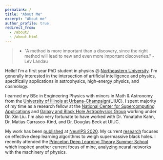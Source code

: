 ```yaml
---
permalink: /
title: "About Me"
excerpt: "About me"
author_profile: true
redirect_from:
  - /about/
  - /about.html
---
```

> * "A method is more important than a discovery, since the right method will lead to new and even more important discoveries." - Lev Landau

Hello! I'm a first year PhD student in physics @ [Northeastern University](https://www.northeastern.edu).  I'm generally interested in the intersection of artificial intelligence and physics, specifically applications in astrophysics, high-energy physics, and cosmology.

I earned my BSc in Engineering Physics with minors in Math & Astronomy from the [University of Illinois at Urbana-Champaign](https://illinois.edu)(UIUC). I spent majority of my time as a research fellow at the [National Center for Supercomputing Applications](http://www.ncsa.illinois.edu) and [Galaxy and Black Hole Astrophysics Group](https://publish.illinois.edu/liu-group/) working under Dr. Xin Liu. I'm also very fortunate to have worked with Dr. Yonatahn Kahn, Dr. Matias Carrasco-Kind, and Dr. Douglas Beck at UIUC.

My work has been [published](https://snehjp2.github.io/publications/) at [NeurIPS 2020](https://ml4physicalsciences.github.io/2020/). My current [research]() focuses on effective deep learning algorithms to weigh supermassive black holes. I recently attended the [Princeton Deep Learning Theory Summer School](https://deep-learning-summer-school.princeton.edu) which inspired another current focus of mine, analyzing neural networks with the machinery of physics.
